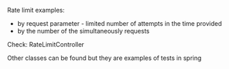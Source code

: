 Rate limit examples:
 - by request parameter - limited number of attempts in the time provided
 - by the number of the simultaneously requests 
 
 Check: RateLimitController
 
 Other classes can be found but they are examples of tests in spring